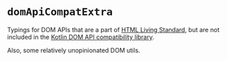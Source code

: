 # `domApiCompatExtra`

Typings for DOM APIs that are a part of [HTML Living Standard](https://html.spec.whatwg.org/multipage/), but are not included
in the [Kotlin DOM API compatibility library](https://mvnrepository.com/artifact/org.jetbrains.kotlin/kotlin-dom-api-compat).

Also, some relatively unopinionated DOM utils.

